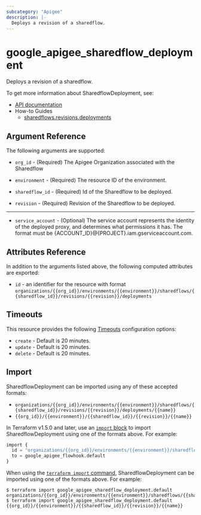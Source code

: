 ```yaml
---
subcategory: "Apigee"
description: |-
  Deploys a revision of a sharedflow.
---
```


# google_apigee_sharedflow_deployment

Deploys a revision of a sharedflow.


To get more information about SharedflowDeployment, see:

* [API documentation](https://cloud.google.com/apigee/docs/reference/apis/apigee/rest/v1/organizations.environments.sharedflows.revisions.deployments)
* How-to Guides
    * [sharedflows.revisions.deployments](https://cloud.google.com/apigee/docs/reference/apis/apigee/rest/v1/organizations.environments.sharedflows.revisions.deployments)

## Argument Reference

The following arguments are supported:


* `org_id` -
  (Required)
  The Apigee Organization associated with the Sharedflow

* `environment` -
  (Required)
  The resource ID of the environment.

* `sharedflow_id` -
  (Required)
  Id of the Sharedflow to be deployed.

* `revision` -
  (Required)
  Revision of the Sharedflow to be deployed.


- - -


* `service_account` -
  (Optional)
  The service account represents the identity of the deployed proxy, and determines what permissions it has. The format must be {ACCOUNT_ID}@{PROJECT}.iam.gserviceaccount.com.


## Attributes Reference

In addition to the arguments listed above, the following computed attributes are exported:

* `id` - an identifier for the resource with format `organizations/{{org_id}}/environments/{{environment}}/sharedflows/{{sharedflow_id}}/revisions/{{revision}}/deployments`


## Timeouts

This resource provides the following
[Timeouts](https://developer.hashicorp.com/terraform/plugin/sdkv2/resources/retries-and-customizable-timeouts) configuration options:

- `create` - Default is 20 minutes.
- `update` - Default is 20 minutes.
- `delete` - Default is 20 minutes.

## Import


SharedflowDeployment can be imported using any of these accepted formats:

* `organizations/{{org_id}}/environments/{{environment}}/sharedflows/{{sharedflow_id}}/revisions/{{revision}}/deployments/{{name}}`
* `{{org_id}}/{{environment}}/{{sharedflow_id}}/{{revision}}/{{name}}`

In Terraform v1.5.0 and later, use an [`import` block](https://developer.hashicorp.com/terraform/language/import) to import SharedflowDeployment using one of the formats above. For example:

```tf
import {
  id = "organizations/{{org_id}}/environments/{{environment}}/sharedflows/{{sharedflow_id}}/revisions/{{revision}}/deployments/{{name}}"
  to = google_apigee_flowhook.default
}
```

When using the [`terraform import` command](https://developer.hashicorp.com/terraform/cli/commands/import), SharedflowDeployment can be imported using one of the formats above. For example:

```
$ terraform import google_apigee_sharedflow_deployment.default organizations/{{org_id}}/environments/{{environment}}/sharedflows/{{sharedflow_id}}/revisions/{{revision}}/deployments/{{name}}
$ terraform import google_apigee_sharedflow_deployment.default {{org_id}}/{{environment}}/{{sharedflow_id}}/{{revision}}/{{name}}
```
